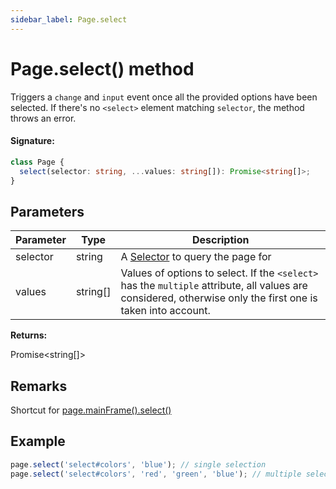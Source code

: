 ```yaml
---
sidebar_label: Page.select
---
```


# Page.select() method

Triggers a `change` and `input` event once all the provided options have been selected. If there's no `<select>` element matching `selector`, the method throws an error.

#### Signature:

```typescript
class Page {
  select(selector: string, ...values: string[]): Promise<string[]>;
}
```

## Parameters

| Parameter | Type       | Description                                                                                                                                                                             |
| --------- | ---------- | --------------------------------------------------------------------------------------------------------------------------------------------------------------------------------------- |
| selector  | string     | A [Selector](https://developer.mozilla.org/en-US/docs/Web/CSS/CSS_Selectors) to query the page for                                                                                      |
| values    | string\[\] | Values of options to select. If the <code>&lt;select&gt;</code> has the <code>multiple</code> attribute, all values are considered, otherwise only the first one is taken into account. |

**Returns:**

Promise&lt;string\[\]&gt;

## Remarks

Shortcut for [page.mainFrame().select()](./puppeteer.frame.select.md)

## Example

```ts
page.select('select#colors', 'blue'); // single selection
page.select('select#colors', 'red', 'green', 'blue'); // multiple selections
```
